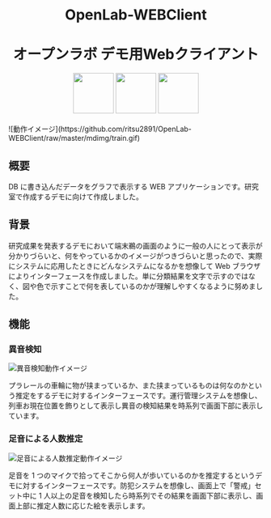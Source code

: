 <div align="center" style="vertical-align: center;">
  <h1>OpenLab-WEBClient</h1>
  <h1>オープンラボ デモ用Webクライアント</h1>
  <img src="https://github.com/ritsu2891/OpenLab-WEBClient/raw/master/mdimg/js.png" height="80px" />
  <img src="https://github.com/ritsu2891/OpenLab-WEBClient/raw/master/mdimg/vue.svg" height="80px" />
  <img src="https://github.com/ritsu2891/OpenLab-WEBClient/raw/master/mdimg/chartjs.svg" height="80px" />
</div>

<br/>
![動作イメージ](https://github.com/ritsu2891/OpenLab-WEBClient/raw/master/mdimg/train.gif)

## 概要

DB に書き込んだデータをグラフで表示する WEB アプリケーションです。研究室で作成するデモに向けて作成しました。

## 背景

研究成果を発表するデモにおいて端末鵜の画面のように一般の人にとって表示が分かりづらいと、何をやっているかのイメージがつきづらいと思ったので、実際にシステムに応用したときにどんなシステムになるかを想像して Web ブラウザによりインターフェースを作成しました。単に分類結果を文字で示すのではなく、図や色で示すことで何を表しているのかが理解しやすくなるように努めました。

## 機能

### 異音検知

![異音検知動作イメージ](https://github.com/ritsu2891/OpenLab-WEBClient/raw/master/mdimg/train.gif)

プラレールの車輪に物が挟まっているか、また挟まっているものは何なのかという推定をするデモに対するインターフェースです。運行管理システムを想像し、列車お現在位置を飾りとして表示し異音の検知結果を時系列で画面下部に表示しています。

### 足音による人数推定

![足音による人数推定動作イメージ](https://github.com/ritsu2891/OpenLab-WEBClient/raw/master/mdimg/road.gif)

足音を 1 つのマイクで拾ってそこから何人が歩いているのかを推定するというデモに対するインターフェースです。防犯システムを想像し、画面上で「警戒」セット中に 1 人以上の足音を検知したら時系列でその結果を画面下部に表示し、画面上部に推定人数に応じた絵を表示します。
